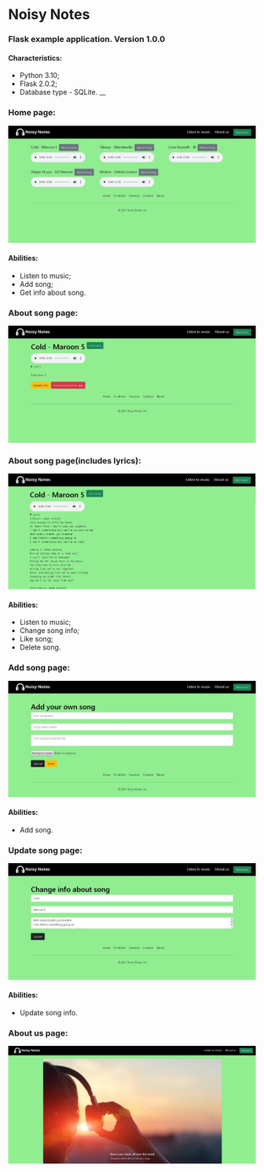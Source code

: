 # Noisy Notes
### Flask example application. Version 1.0.0
#### Characteristics:
* Python 3.10;
* Flask 2.0.2;
* Database type - SQLite.
__
### Home page:<br>
![Can't load image](documentation/img/NoisyNotesIndex.JPG)<br>
#### Abilities:
* Listen to music;
* Add song;
* Get info about song.<br>
### About song page:<br>
![Can't load image](documentation/img/NoisyNotesAboutSong1.JPG)<br>
### About song page(includes lyrics):<br>
![Can't load image](documentation/img/NoisyNotesAboutSong2.JPG)<br>
#### Abilities:
* Listen to music;
* Change song info;
* Like song;
* Delete song.<br>
### Add song page:<br>
![Can't load image](documentation/img/NoisyNotesAdd.JPG)<br>
#### Abilities:
* Add song.<br>
### Update song page:<br>
![Can't load image](documentation/img/NoisyNotesUpdate.JPG)<br>
#### Abilities:
* Update song info.<br>
### About us page:<br>
![Can't load image](documentation/img/NoisyNotesIndexAboutUs.JPG)<br>
